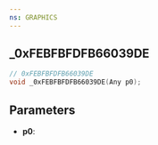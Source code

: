 ```yaml
---
ns: GRAPHICS
---
```

## _0xFEBFBFDFB66039DE

```c
// 0xFEBFBFDFB66039DE
void _0xFEBFBFDFB66039DE(Any p0);
```


## Parameters
* **p0**: 

